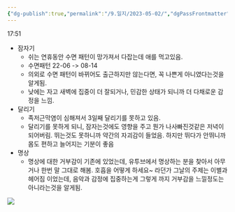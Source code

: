 ```yaml
---
{"dg-publish":true,"permalink":"/9.일지/2023-05-02/","dgPassFrontmatter":true,"noteIcon":""}
---
```




17:51

- 잠자기
	- 쉬는 연휴동안 수면 패턴이 망가져서 다잡는데 애를 먹고있음.
	- 수면패턴 22-06 -> 08-14 
	- 의외로 수면 패턴이 바뀌어도 출근하지만 않는다면, 꼭 나쁜게 아니였다는것을 알게됨.
	- 낮에는 자고 새벽에 집중이 더 잘되거나, 민감한 상태가 되니까 더 다채로운 감정을 느낌.
- 달리기
	- 족저근막염이 심해져서 3일째 달리기를 못하고 있음.
	- 달리기를 못하게 되니, 잠자는것에도 영향을 주고 뭔가 나사빠진것같은 저녁이 되어버림. 뛰는것도 못하니까 약간의 자괴감이 들었음. 하지만 뛰다가 안뛰니까 몸도 편하고 늘어지는 기분이 좋음
- 명상
	- 명상에 대한 거부감이 기존에 있었는데, 유투브에서 명상하는 분을 찾아서 아무거나 한번 말 그대로 해봄. 호흡을 어떻게 하세요~ 라던가 그날의 주제는 이별과 헤어짐 이었는데, 음악과 감정에 집중하는게 그렇게 까지 거부감을 느낄정도는 아니라는것을 알게됨. 


![](https://i.imgur.com/Pcxokt4.png)
